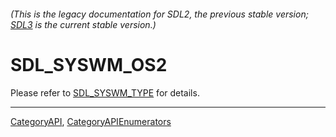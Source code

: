 ###### (This is the legacy documentation for SDL2, the previous stable version; [SDL3](https://wiki.libsdl.org/SDL3/) is the current stable version.)
# SDL_SYSWM_OS2

Please refer to [SDL_SYSWM_TYPE](SDL_SYSWM_TYPE) for details.

----
[CategoryAPI](CategoryAPI), [CategoryAPIEnumerators](CategoryAPIEnumerators)

